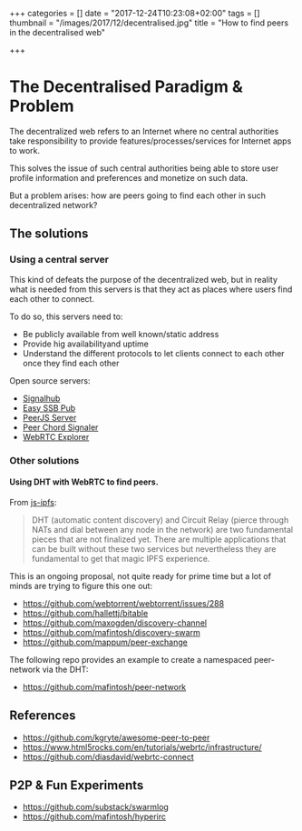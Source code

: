 +++
categories = []
date = "2017-12-24T10:23:08+02:00"
tags = []
thumbnail = "/images/2017/12/decentralised.jpg"
title = "How to find peers in the decentralised web"

+++

# The Decentralised Paradigm & Problem



The decentralized web refers to an Internet where no central authorities take responsibility to provide features/processes/services for Internet apps to work.

This solves the issue of such central authorities being able to store user profile information and preferences and monetize on such data.

But a problem arises: how are peers going to find each other in such decentralized network?

## The solutions

### Using a central server

This kind of defeats the purpose of the decentralized web, but in reality what is needed from this servers is that they act as places where users find each other to connect.

To do so, this servers need to:

- Be publicly available from well known/static address
- Provide hig availabilityand uptime
- Understand the different protocols to let clients connect to each other once they find each other

Open source servers:

- [Signalhub](https://github.com/mafintosh/signalhub)
- [Easy SSB Pub](https://github.com/staltz/easy-ssb-pub)
- [PeerJS Server](https://github.com/peers/peerjs-server)
- [Peer Chord Signaler](https://github.com/oxyflour/simple-peer-chord)
- [WebRTC Explorer](https://github.com/diasdavid/webrtc-explorer)


### Other solutions

#### Using DHT with WebRTC to find peers.


From [js-ipfs](https://github.com/ipfs/js-ipfs):

> DHT (automatic content discovery) and Circuit Relay (pierce through NATs and dial between any node in the network) are two fundamental pieces that are not finalized yet. There are multiple applications that can be built without these two services but nevertheless they are fundamental to get that magic IPFS experience.

This is an ongoing proposal, not quite ready for prime time but a lot of minds are trying to figure this one out:

- https://github.com/webtorrent/webtorrent/issues/288
- https://github.com/hallettj/bitable
- https://github.com/maxogden/discovery-channel
- https://github.com/mafintosh/discovery-swarm
- https://github.com/mappum/peer-exchange

The following repo provides an example to create a namespaced peer-network via the DHT:

- https://github.com/mafintosh/peer-network

## References

- https://github.com/kgryte/awesome-peer-to-peer
- https://www.html5rocks.com/en/tutorials/webrtc/infrastructure/
- https://github.com/diasdavid/webrtc-connect


## P2P & Fun Experiments

- https://github.com/substack/swarmlog
- https://github.com/mafintosh/hyperirc
